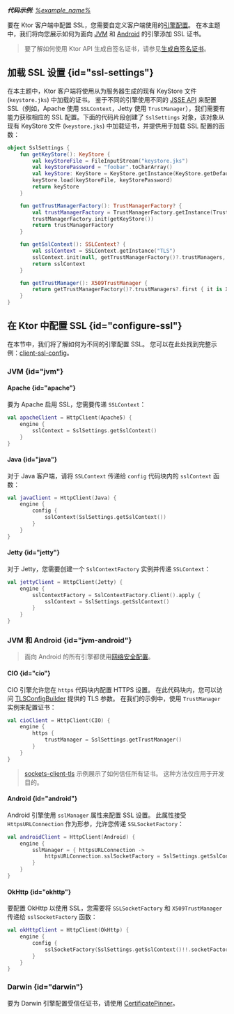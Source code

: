 [//]: # (title: Ktor 客户端中的 SSL)

<show-structure for="chapter" depth="3"/>
<primary-label ref="client-plugin"/>

<tldr>
<var name="example_name" value="client-ssl-config"/>
<p>
    <b>代码示例</b>:
    <a href="https://github.com/ktorio/ktor-documentation/tree/%ktor_version%/codeSnippets/snippets/%example_name%">
        %example_name%
    </a>
</p>
</tldr>

要在 Ktor 客户端中配置 SSL，您需要自定义客户端使用的[引擎配置](client-engines.md#configure)。
在本主题中，我们将向您展示如何为面向 [JVM](client-engines.md#jvm) 和 [Android](client-engines.md#jvm-android) 的引擎添加 SSL 证书。

> 要了解如何使用 Ktor API 生成自签名证书，请参见[生成自签名证书](server-ssl.md#self-signed)。

## 加载 SSL 设置 {id="ssl-settings"}

在本主题中，Ktor 客户端将使用从为服务器生成的现有 KeyStore 文件 (`keystore.jks`) 中加载的证书。
鉴于不同的引擎使用不同的 [JSSE API](https://docs.oracle.com/en/java/javase/17/security/java-secure-socket-extension-jsse-reference-guide.html#GUID-B7AB25FA-7F0C-4EFA-A827-813B2CE7FBDC) 来配置 SSL（例如，Apache 使用 `SSLContext`，Jetty 使用 `TrustManager`），我们需要有能力获取相应的 SSL 配置。下面的代码片段创建了 `SslSettings` 对象，该对象从现有 KeyStore 文件 (`keystore.jks`) 中加载证书，并提供用于加载 SSL 配置的函数：

```kotlin
object SslSettings {
    fun getKeyStore(): KeyStore {
        val keyStoreFile = FileInputStream("keystore.jks")
        val keyStorePassword = "foobar".toCharArray()
        val keyStore: KeyStore = KeyStore.getInstance(KeyStore.getDefaultType())
        keyStore.load(keyStoreFile, keyStorePassword)
        return keyStore
    }

    fun getTrustManagerFactory(): TrustManagerFactory? {
        val trustManagerFactory = TrustManagerFactory.getInstance(TrustManagerFactory.getDefaultAlgorithm())
        trustManagerFactory.init(getKeyStore())
        return trustManagerFactory
    }

    fun getSslContext(): SSLContext? {
        val sslContext = SSLContext.getInstance("TLS")
        sslContext.init(null, getTrustManagerFactory()?.trustManagers, null)
        return sslContext
    }

    fun getTrustManager(): X509TrustManager {
        return getTrustManagerFactory()?.trustManagers?.first { it is X509TrustManager } as X509TrustManager
    }
}
```

## 在 Ktor 中配置 SSL {id="configure-ssl"}

在本节中，我们将了解如何为不同的引擎配置 SSL。
您可以在此处找到完整示例：[client-ssl-config](https://github.com/ktorio/ktor-documentation/tree/%ktor_version%/codeSnippets/snippets/client-ssl-config)。

### JVM {id="jvm"}

#### Apache {id="apache"}

要为 Apache 启用 SSL，您需要传递 `SSLContext`：

```kotlin
val apacheClient = HttpClient(Apache5) {
    engine {
        sslContext = SslSettings.getSslContext()
    }
}
```

#### Java {id="java"}

对于 Java 客户端，请将 `SSLContext` 传递给 `config` 代码块内的 `sslContext` 函数：

```kotlin
val javaClient = HttpClient(Java) {
    engine {
        config {
            sslContext(SslSettings.getSslContext())
        }
    }
}
```

#### Jetty {id="jetty"}

对于 Jetty，您需要创建一个 `SslContextFactory` 实例并传递 `SSLContext`：

```kotlin
val jettyClient = HttpClient(Jetty) {
    engine {
        sslContextFactory = SslContextFactory.Client().apply {
            sslContext = SslSettings.getSslContext()
        }
    }
}
```

### JVM 和 Android {id="jvm-android"}

> 面向 Android 的所有引擎都使用[网络安全配置](https://developer.android.com/training/articles/security-config)。

#### CIO {id="cio"}

CIO 引擎允许您在 `https` 代码块内配置 HTTPS 设置。
在此代码块内，您可以访问 [TLSConfigBuilder](https://api.ktor.io/ktor-network/ktor-network-tls/io.ktor.network.tls/-t-l-s-config-builder/index.html) 提供的 TLS 参数。
在我们的示例中，使用 `TrustManager` 实例来配置证书：

```kotlin
val cioClient = HttpClient(CIO) {
    engine {
        https {
            trustManager = SslSettings.getTrustManager()
        }
    }
}
```

> [sockets-client-tls](https://github.com/ktorio/ktor-documentation/tree/%ktor_version%/codeSnippets/snippets/sockets-client-tls) 示例展示了如何信任所有证书。
> 这种方法仅应用于开发目的。

#### Android {id="android"}

Android 引擎使用 `sslManager` 属性来配置 SSL 设置。
此属性接受 `HttpsURLConnection` 作为形参，允许您传递 `SSLSocketFactory`：

```kotlin
val androidClient = HttpClient(Android) {
    engine {
        sslManager = { httpsURLConnection ->
            httpsURLConnection.sslSocketFactory = SslSettings.getSslContext()?.socketFactory
        }
    }
}
```

#### OkHttp {id="okhttp"}

要配置 OkHttp 以使用 SSL，您需要将 `SSLSocketFactory` 和 `X509TrustManager` 传递给 `sslSocketFactory` 函数：

```kotlin
val okHttpClient = HttpClient(OkHttp) {
    engine {
        config {
            sslSocketFactory(SslSettings.getSslContext()!!.socketFactory, SslSettings.getTrustManager())
        }
    }
}
```

### Darwin {id="darwin"}

要为 Darwin 引擎配置受信任证书，请使用 [CertificatePinner](https://api.ktor.io/ktor-client-darwin/io.ktor.client.engine.darwin.certificates/-certificate-pinner/index.html)。